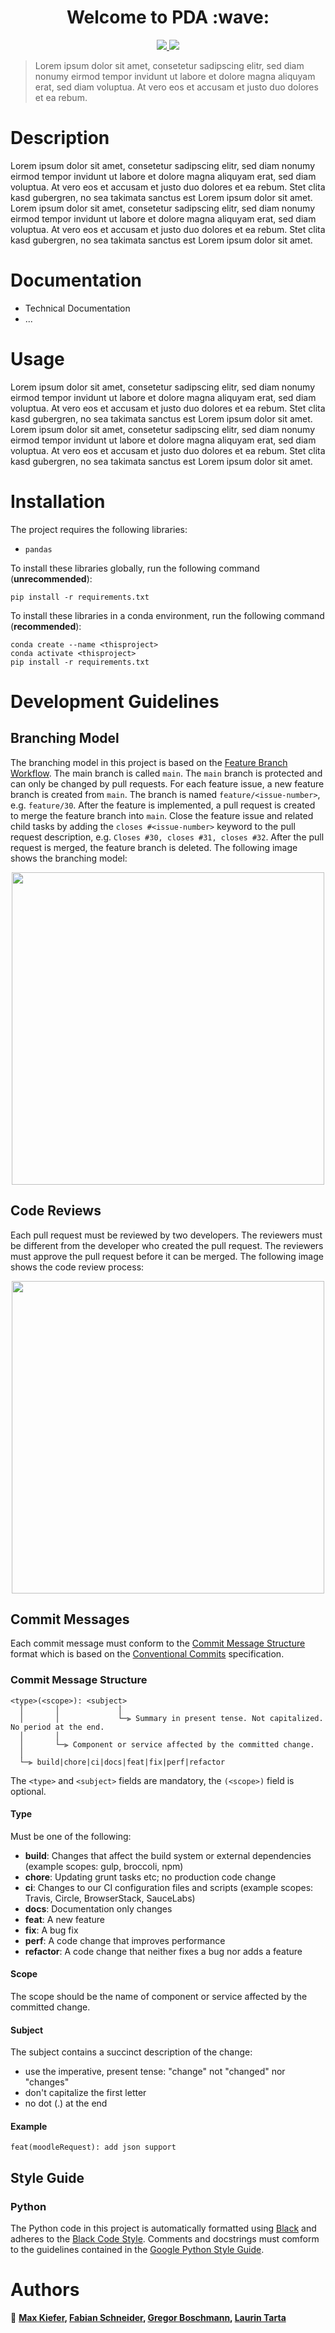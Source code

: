 <h1 align="center">Welcome to PDA :wave:</h1>

<p align="center">
  <a href="https://github.com/psf/black">
    <img src="https://img.shields.io/badge/code%20style-black-000000.svg"/> 
  </a>
  <a href="https://conventionalcommits.org">
    <img src="https://img.shields.io/badge/Conventional%20Commits-1.0.0-%23FE5196?logo=conventionalcommits&logoColor=white" />
  </a>
</p>


> Lorem ipsum dolor sit amet, consetetur sadipscing elitr, sed diam nonumy eirmod tempor invidunt ut labore et dolore magna aliquyam erat, sed diam voluptua. At vero eos et accusam et justo duo dolores et ea rebum.
  
# Description

Lorem ipsum dolor sit amet, consetetur sadipscing elitr, sed diam nonumy eirmod tempor invidunt ut labore et dolore magna aliquyam erat, sed diam voluptua. At vero eos et accusam et justo duo dolores et ea rebum. Stet clita kasd gubergren, no sea takimata sanctus est Lorem ipsum dolor sit amet. Lorem ipsum dolor sit amet, consetetur sadipscing elitr, sed diam nonumy eirmod tempor invidunt ut labore et dolore magna aliquyam erat, sed diam voluptua. At vero eos et accusam et justo duo dolores et ea rebum. Stet clita kasd gubergren, no sea takimata sanctus est Lorem ipsum dolor sit amet.

# Documentation

- Technical Documentation
- ...

# Usage

Lorem ipsum dolor sit amet, consetetur sadipscing elitr, sed diam nonumy eirmod tempor invidunt ut labore et dolore magna aliquyam erat, sed diam voluptua. At vero eos et accusam et justo duo dolores et ea rebum. Stet clita kasd gubergren, no sea takimata sanctus est Lorem ipsum dolor sit amet. Lorem ipsum dolor sit amet, consetetur sadipscing elitr, sed diam nonumy eirmod tempor invidunt ut labore et dolore magna aliquyam erat, sed diam voluptua. At vero eos et accusam et justo duo dolores et ea rebum. Stet clita kasd gubergren, no sea takimata sanctus est Lorem ipsum dolor sit amet.

# Installation

The project requires the following libraries:

- `pandas`

To install these libraries globally, run the following command (**unrecommended**):

```
pip install -r requirements.txt
```

To install these libraries in a conda environment, run the following command (**recommended**):

```
conda create --name <thisproject>
conda activate <thisproject>
pip install -r requirements.txt
```

# Development Guidelines

## Branching Model

The branching model in this project is based on the [Feature Branch Workflow](https://www.atlassian.com/git/tutorials/comparing-workflows/feature-branch-workflow). The main branch is called `main`. The `main` branch is protected and can only be changed by pull requests. For each feature  issue, a new feature branch is created from `main`. The branch is named `feature/<issue-number>`, e.g. `feature/30`. After the feature is implemented, a pull request is created to merge the feature branch into `main`. Close the feature issue and related child tasks by adding the `closes #<issue-number>` keyword to the pull request description, e.g. `Closes #30, closes #31, closes #32`. After the pull request is merged, the feature branch is deleted. The following image shows the branching model:
<p align="center">
<img src="https://wac-cdn.atlassian.com/dam/jcr:a905ddfd-973a-452a-a4ae-f1dd65430027/01%20Git%20branch.svg?cdnVersion=821" width="500">
</p>

## Code Reviews

Each pull request must be reviewed by two developers. The reviewers must be different from the developer who created the pull request. The reviewers must approve the pull request before it can be merged. The following image shows the code review process:
<p align="center">
<img src="https://images.ctfassets.net/zsv3d0ugroxu/Z8dtCNdftgdcNAFQEnyYy/bc728a50ec535ed7ff5f062ef532efbd/PR_review_process" width="500">

## Commit Messages

Each commit message must conform to the [Commit Message Structure](#commit-structure) format which is based on the [Conventional Commits](https://conventionalcommits.org) specification.

### <a name="commit-structure"></a>Commit Message Structure
```
<type>(<scope>): <subject>
  │       │             │
  │       │             └─⫸ Summary in present tense. Not capitalized. No period at the end.
  │       │
  │       └─⫸ Component or service affected by the committed change.
  │
  └─⫸ build|chore|ci|docs|feat|fix|perf|refactor
```
The `<type>` and `<subject>` fields are mandatory, the `(<scope>)` field is optional.

#### Type
Must be one of the following:

* **build**: Changes that affect the build system or external dependencies (example scopes: gulp, broccoli, npm)
* **chore**: Updating grunt tasks etc; no production code change 
* **ci**: Changes to our CI configuration files and scripts (example scopes: Travis, Circle, BrowserStack, SauceLabs)
* **docs**: Documentation only changes
* **feat**: A new feature
* **fix**: A bug fix
* **perf**: A code change that improves performance
* **refactor**: A code change that neither fixes a bug nor adds a feature

#### Scope
The scope should be the name of component or service affected by the committed change.

#### Subject
The subject contains a succinct description of the change:

* use the imperative, present tense: "change" not "changed" nor "changes"
* don't capitalize the first letter
* no dot (.) at the end

#### Example
```
feat(moodleRequest): add json support
```

## Style Guide

### Python

The Python code in this project is automatically formatted using [Black](https://github.com/psf/black) and adheres to the [Black Code Style](https://black.readthedocs.io/en/stable/the_black_code_style/current_style.html). Comments and docstrings must comform to the guidelines contained in the [Google Python Style Guide](https://google.github.io/styleguide/pyguide.html).
 
# Authors

:busts_in_silhouette: **[Max Kiefer](https://github.com/Maxkie1), [Fabian Schneider](https://github.com/Fabian-Schneider01), [Gregor Boschmann](https://github.com/gregor434), [Laurin Tarta](https://github.com/lawrimon)**